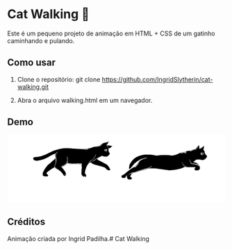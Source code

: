 # Cat Walking 🐾

Este é um pequeno projeto de animação em HTML + CSS de um gatinho caminhando e pulando.

## Como usar

1. Clone o repositório:
    git clone https://github.com/IngridSlytherin/cat-walking.git

2. Abra o arquivo walking.html em um navegador.

## Demo

<img src="screenshot.png" alt="Cat Walking Demo" width="600"/>

## Créditos

Animação criada por Ingrid Padilha.# Cat Walking
